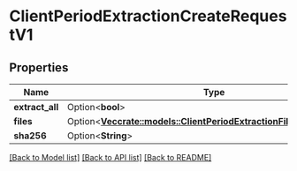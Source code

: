 # ClientPeriodExtractionCreateRequestV1

## Properties

Name | Type | Description | Notes
------------ | ------------- | ------------- | -------------
**extract_all** | Option<**bool**> |  | [optional]
**files** | Option<[**Vec<crate::models::ClientPeriodExtractionFileParametersV1>**](client.ExtractionFileParametersV1.md)> |  | [optional]
**sha256** | Option<**String**> |  | [optional]

[[Back to Model list]](./README.md#documentation-for-models) [[Back to API list]](./README.md#documentation-for-api-endpoints) [[Back to README]](../README.md)
